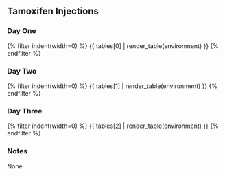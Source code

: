 ## Tamoxifen Injections

### Day One
{% filter indent(width=0) %}
{{ tables[0] | render_table(environment) }}
{% endfilter %}

### Day Two
{% filter indent(width=0) %}
{{ tables[1] | render_table(environment) }}
{% endfilter %}

### Day Three
{% filter indent(width=0) %}
{{ tables[2] | render_table(environment) }}
{% endfilter %}

### Notes
None
